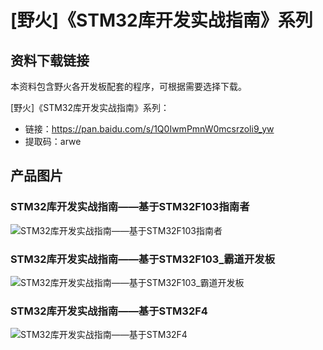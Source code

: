 []([野火]《STM32库开发实战指南》系列)

# [野火]《STM32库开发实战指南》系列
## 资料下载链接
本资料包含野火各开发板配套的程序，可根据需要选择下载。

[野火]《STM32库开发实战指南》系列：
* 链接：https://pan.baidu.com/s/1Q0IwmPmnW0mcsrzoli9_yw 
* 提取码：arwe 

## 产品图片

### STM32库开发实战指南——基于STM32F103指南者
![STM32库开发实战指南——基于STM32F103指南者](https://raw.githubusercontent.com/wiki/Embdefire/products/images/野火开源图书专栏/STM32库开发实战指南——基于STM32F103.jpg)

### STM32库开发实战指南——基于STM32F103_霸道开发板
![STM32库开发实战指南——基于STM32F103_霸道开发板](https://raw.githubusercontent.com/wiki/Embdefire/products/images/野火开源图书专栏/STM32库开发实战指南——基于STM32F103_霸道开发板.jpg)

### STM32库开发实战指南——基于STM32F4
![STM32库开发实战指南——基于STM32F4](https://raw.githubusercontent.com/wiki/Embdefire/products/images/野火开源图书专栏/STM32库开发实战指南——基于STM32F4.jpg)